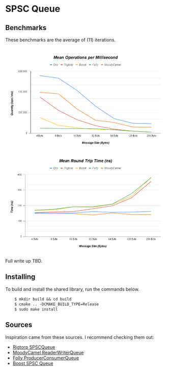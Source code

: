 # SPSC Queue

## Benchmarks

These benchmarks are the average of (11) iterations.

<img src="https://raw.githubusercontent.com/drogalis/SPSC-Queue/refs/heads/main/assets/Operations%20per%20Millisecond.png" alt="Operations Per Millisecond Stats" style="padding-top: 10px;">

<img src="https://raw.githubusercontent.com/drogalis/SPSC-Queue/refs/heads/main/assets/Round%20Trip%20Time%20(ns).png" alt="Round Trip Time Stats" style="padding-top: 10px;">

Full write up TBD.

## Installing

To build and install the shared library, run the commands below.

```
    $ mkdir build && cd build
    $ cmake .. -DCMAKE_BUILD_TYPE=Release
    $ sudo make install
```

## Sources

Inspiration came from these sources. I recommend checking them out:

- [Rigtorp SPSCQueue](https://github.com/rigtorp/SPSCQueue)
- [MoodyCamel ReaderWriterQueue](https://github.com/cameron314/readerwriterqueue)
- [Folly ProducerConsumerQueue](https://github.com/facebook/folly/blob/main/folly/ProducerConsumerQueue.h)
- [Boost SPSC Queue](https://www.boost.org/doc/libs/1_60_0/boost/lockfree/spsc_queue.hpp)
